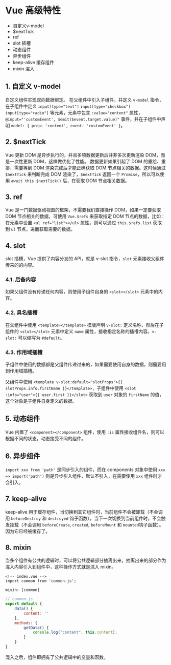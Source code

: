 # Vue 高级特性

- 自定义v-model
- $nextTick
- ref
- slot 插槽
- 动态组件
- 异步组件
- keep-alive 缓存组件
- mixin 混入

## 1. 自定义 v-model

自定义组件实现双向数据绑定。
在父组件中引入子组件，并定义 `v-model` 指令，在子组件中定义 `input[type="text"]` `input[type="checkbox"]` `input[type="radio"]` 等元素，元素中包含 `:value="content"` 属性，`@input="'customEvent', $emit($event.target.value)"` 事件，并在子组件中声明 `model: { prop: 'content', event: 'customEvent' }`。

## 2. $nextTick

Vue 更新 DOM 是异步执行的，并且多项数据更新后并非多次更新渲染 DOM，而是一次性更新 DOM，这样做优化了性能。
数据更新如果引起了 DOM 的重绘、重排，需要等到 DOM 渲染完成后才能正确获取 DOM 节点相关的数据。这时候通过 `$nextTick` 来判断完成 DOM 渲染了，`$nextTick` 返回一个 `Promise`，所以可以使用 `await this.$nextTick()` 后，在获取 DOM 节点相关数据。

## 3. ref

Vue 是一门数据驱动视图的框架，不需要我们直接操作 DOM，如果一定要获取 DOM 节点相关的数据，可使用 `Vue.$refs` 来获取指定 DOM 节点的数据，比如：在元素中设置 `<ul ref="list"></ul>` 属性，则可以通过 `this.$refs.list` 获取到 `ul` 节点，进而获取需要的数据。

## 4. slot

slot 插槽，Vue 提供了内容分发的 API，就是 v-slot 指令，`slot` 元素接收父组件传来的的内容。

### 4.1. 后备内容

如果父组件没有传递任何内容，则使用子组件自身的 `<slot></slot>` 元素中的内容。

### 4.2. 具名插槽

在父组件中使用 `<template></template>` 模版声明 `v-slot:` 定义名称，然后在子组件的 `<slot></slot>` 元素中定义 `name` 属性，接收指定名称的插槽内容。`v-slot:` 可以缩写为 `#default`。

### 4.3. 作用域插槽

子组件中使用的数据都是父组件传递过来的，如果需要使用自身的数据，则需要用到作用域插槽。

父组件中使用 `<template v-slot:default="slotProps">{{ slotProps.info.firstName }}</template>`，子组件中使用 `<slot :info="user">{{ user.first }}</slot>` 获取到 `user` 对象的 `firstName` 的值，这个对象是子组件自身定义的数据。

## 5. 动态组件

Vue 内置了 `<component></component>` 组件，使用 `:is` 属性接收组件名，则可以根据不同的状态，动态接受不同的组件。

## 6. 异步组件

`import xxx from 'path'` 是同步引入的组件，而在 components 对象中使用 `xxx => import('path')` 则是异步引入组件，默认不引入，在需要使用 `xxx` 组件时才会引入。

## 7. keep-alive

keep-alive 用于缓存组件，当切换到其它组件时，当前组件不会被卸载（不会调用 `beforeDestroy` 和 `destroyed` 钩子函数），当下一次切换到当前组件时，不会触发挂载（不会调用 `beforeCreate`, `created`, `beforeMount` 和 `mounted`钩子函数）。因为它已经被缓存了。

## 8. mixin

当多个组件有公共的逻辑时，可以将公共逻辑部分抽离出来，抽离出来的部分作为混入内容引入到组件中，这种操作方式就是混入 mixin。

```vue
<!-- index.vue -->
import common from 'common.js';

mixin: [common]
```

```javascript
// common.js
export default {
    data() {
        content: ''
    },
    methods: {
        getData() {
            console.log("content", this.content);
        }
    }
}
```

混入之后，组件即拥有了公共逻辑中的变量和函数。
